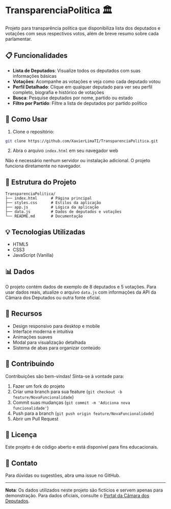 # TransparenciaPolitica 🏛️

Projeto para transparência política que disponibiliza lista dos deputados e votações com seus respectivos votos, além de breve resumo sobre cada parlamentar.

## 📋 Funcionalidades

- **Lista de Deputados**: Visualize todos os deputados com suas informações básicas
- **Votações**: Acompanhe as votações e veja como cada deputado votou
- **Perfil Detalhado**: Clique em qualquer deputado para ver seu perfil completo, biografia e histórico de votações
- **Busca**: Pesquise deputados por nome, partido ou estado
- **Filtro por Partido**: Filtre a lista de deputados por partido político

## 🚀 Como Usar

1. Clone o repositório:
```bash
git clone https://github.com/XavierLimaTI/TransparenciaPolitica.git
```

2. Abra o arquivo `index.html` em seu navegador web

Não é necessário nenhum servidor ou instalação adicional. O projeto funciona diretamente no navegador.

## 📁 Estrutura do Projeto

```
TransparenciaPolitica/
├── index.html      # Página principal
├── styles.css      # Estilos da aplicação
├── app.js          # Lógica da aplicação
├── data.js         # Dados de deputados e votações
└── README.md       # Documentação
```

## 💡 Tecnologias Utilizadas

- HTML5
- CSS3
- JavaScript (Vanilla)

## 📊 Dados

O projeto contém dados de exemplo de 8 deputados e 5 votações. Para usar dados reais, atualize o arquivo `data.js` com informações da API da Câmara dos Deputados ou outra fonte oficial.

## 🎨 Recursos

- Design responsivo para desktop e mobile
- Interface moderna e intuitiva
- Animações suaves
- Modal para visualização detalhada
- Sistema de abas para organizar conteúdo

## 🤝 Contribuindo

Contribuições são bem-vindas! Sinta-se à vontade para:

1. Fazer um fork do projeto
2. Criar uma branch para sua feature (`git checkout -b feature/NovaFuncionalidade`)
3. Commit suas mudanças (`git commit -m 'Adiciona nova funcionalidade'`)
4. Push para a branch (`git push origin feature/NovaFuncionalidade`)
5. Abrir um Pull Request

## 📝 Licença

Este projeto é de código aberto e está disponível para fins educacionais.

## 📧 Contato

Para dúvidas ou sugestões, abra uma issue no GitHub.

---

**Nota**: Os dados utilizados neste projeto são fictícios e servem apenas para demonstração. Para dados oficiais, consulte o [Portal da Câmara dos Deputados](https://www.camara.leg.br/).